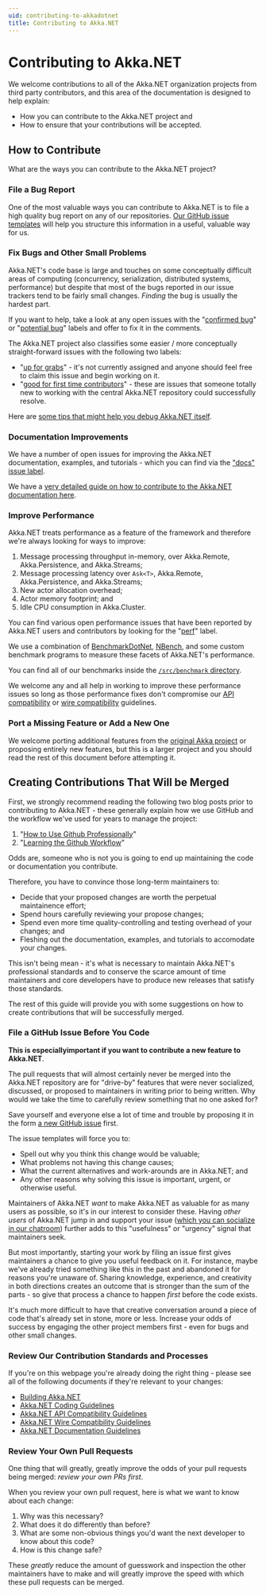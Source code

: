 ```yaml
---
uid: contributing-to-akkadotnet
title: Contributing to Akka.NET
---
```


# Contributing to Akka.NET

We welcome contributions to all of the Akka.NET organization projects from third party contributors, and this area of the documentation is designed to help explain:

* How you can contribute to the Akka.NET project and
* How to ensure that your contributions will be accepted.

## How to Contribute

What are the ways you can contribute to the Akka.NET project?

### File a Bug Report

One of the most valuable ways you can contribute to Akka.NET is to file a high quality bug report on any of our repositories. [Our GitHub issue templates](https://github.com/akkadotnet/.github/tree/master/.github/ISSUE_TEMPLATE) will help you structure this information in a useful, valuable way for us.

### Fix Bugs and Other Small Problems

Akka.NET's code base is large and touches on some conceptually difficult areas of computing (concurrency, serialization, distributed systems, performance) but despite that most of the bugs reported in our issue trackers tend to be fairly small changes. _Finding_ the bug is usually the hardest part.

If you want to help, take a look at any open issues with the "[confirmed bug](https://github.com/akkadotnet/akka.net/issues?q=is%3Aissue+is%3Aopen+label%3A%22confirmed+bug%22)" or "[potential bug](https://github.com/akkadotnet/akka.net/issues?q=is%3Aissue+is%3Aopen+label%3A%22potential+bug%22)" labels and offer to fix it in the comments.

The Akka.NET project also classifies some easier / more conceptually straight-forward issues with the following two labels:

* "[up for grabs](https://github.com/akkadotnet/akka.net/issues?q=is%3Aissue+is%3Aopen+label%3A%22up+for+grabs%22)" - it's not currently assigned and anyone should feel free to claim this issue and begin working on it.
* "[good for first time contributors](https://github.com/akkadotnet/akka.net/labels/good%20for%20first-time%20contributors)" - these are issues that someone totally new to working with the central Akka.NET repository could successfully resolve.

Here are [some tips that might help you debug Akka.NET itself](xref:debugging-akkadotnet-core).

### Documentation Improvements

We have a number of open issues for improving the Akka.NET documentation, examples, and tutorials - which you can find via the ["docs" issue label](https://github.com/akkadotnet/akka.net/labels/docs).

We have a [very detailed guide on how to contribute to the Akka.NET documentation here](xref:documentation-guidelines).

### Improve Performance

Akka.NET treats performance as a feature of the framework and therefore we're always looking for ways to improve:

1. Message processing throughput in-memory, over Akka.Remote, Akka.Persistence, and Akka.Streams;
2. Message processing latency over `Ask<T>`, Akka.Remote, Akka.Persistence, and Akka.Streams;
3. New actor allocation overhead;
4. Actor memory footprint; and
5. Idle CPU consumption in Akka.Cluster. 

You can find various open performance issues that have been reported by Akka.NET users and contributors by looking for the "[perf](https://github.com/akkadotnet/akka.net/labels/perf)" label.

We use a combination of [BenchmarkDotNet](https://benchmarkdotnet.org/), [NBench](https://nbench.io/), and some custom benchmark programs to measure these facets of Akka.NET's performance.

You can find all of our benchmarks inside the [`/src/benchmark` directory](https://github.com/akkadotnet/akka.net/tree/dev/src/benchmark).

We welcome any and all help in working to improve these performance issues so long as those performance fixes don't compromise our [API compatibility](xref:making-public-api-changes) or [wire compatibility](xref:wire-compatibility) guidelines.

### Port a Missing Feature or Add a New One

We welcome porting additional features from the [original Akka project](https://akka.io/) or proposing entirely new features, but this is a larger project and you should read the rest of this document before attempting it.

## Creating Contributions That Will be Merged

First, we strongly recommend reading the following two blog posts prior to contributing to Akka.NET - these generally explain how we use GitHub and the workflow we've used for years to manage the project:

1. "[How to Use Github Professionally](https://petabridge.com/blog/use-github-professionally/)"
2. "[Learning the Github Workflow](https://petabridge.com/blog/github-workflow/)"

Odds are, someone who is not you is going to end up maintaining the code or documentation you contribute.

Therefore, you have to convince those long-term maintainers to:

* Decide that your proposed changes are worth the perpetual maintainence effort;
* Spend hours carefully reviewing your propose changes;
* Spend even more time quality-controlling and testing overhead of your changes; and
* Fleshing out the documentation, examples, and tutorials to accomodate your changes.

This isn't being mean - it's what is necessary to maintain Akka.NET's professional standards and to conserve the scarce amount of time maintainers and core developers have to produce new releases that satisfy those standards.

The rest of this guide will provide you with some suggestions on how to create contributions that will be successfully merged.

### File a GitHub Issue Before You Code

**This is especiallyimportant if you want to contribute a new feature to Akka.NET**. 

The pull requests that will almost certainly never be merged into the Akka.NET repository are for "drive-by" features that were never socialized, discussed, or proposed to maintainers in writing prior to being written. Why would we take the time to carefully review something that no one asked for?

Save yourself and everyone else a lot of time and trouble by proposing it in the form [a new GitHub issue](https://github.com/akkadotnet/akka.net/issues/new/choose) first.

The issue templates will force you to:

* Spell out why you think this change would be valuable;
* What problems not having this change causes; 
* What the current alternatives and work-arounds are in Akka.NET; and
* Any other reasons why solving this issue is important, urgent, or otherwise useful.

Maintainers of Akka.NET _want_ to make Akka.NET as valuable for as many users as possible, so it's in our interest to consider these. Having _other users_ of Akka.NET jump in and support your issue ([which you can socialize in our chatroom](https://gitter.im/akkadotnet/akka.net)) further adds to this "usefulness" or "urgency" signal that maintainers seek.

But most importantly, starting your work by filing an issue first gives maintainers a chance to give you useful feedback on it. For instance, maybe we've already tried something like this in the past and abandoned it for reasons you're unaware of. Sharing knowledge, experience, and creativity in both directions creates an outcome that is stronger than the sum of the parts - so give that process a chance to happen _first_ before the code exists. 

It's much more difficult to have that creative conversation around a piece of code that's already set in stone, more or less. Increase your odds of success by engaging the other project members first - even for bugs and other small changes.

### Review Our Contribution Standards and Processes

If you're on this webpage you're already doing the right thing - please see all of the following documents if they're relevant to your changes:

* [Building Akka.NET](xref:building-and-distributing)
* [Akka.NET Coding Guidelines](xref:contributor-guidelines)
* [Akka.NET API Compatibility Guidelines](xref:making-public-api-changes)
* [Akka.NET Wire Compatibility Guidelines](xref:wire-compatibility)
* [Akka.NET Documentation Guidelines](xref:documentation-guidelines)

### Review Your Own Pull Requests

One thing that will greatly, greatly improve the odds of your pull requests being merged: _review your own PRs first_.

When you review your own pull request, here is what we want to know about each change:

1. Why was this necessary?
2. What does it do differently than before?
3. What are some non-obvious things you'd want the next developer to know about this code?
4. How is this change safe?

These _greatly_ reduce the amount of guesswork and inspection the other maintainers have to make and will greatly improve the speed with which these pull requests can be merged.